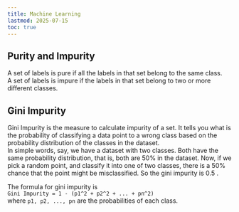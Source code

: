 ```yaml
---
title: Machine Learning
lastmod: 2025-07-15
toc: true
---
```



## Purity and Impurity

A set of labels is pure if all the labels in that set belong to the same class.  
A set of labels is impure if the labels in that set belong to two or more different classes.

## Gini Impurity
Gini Impurity is the measure to calculate impurity of a set. It tells you what is the probability of classifying a data point to a wrong class based on the probability distribution of the classes in the dataset.  
In simple words, say, we have a dataset with two classes. Both have the same probability distribution, that is, both are 50% in the dataset. Now, if we pick a random point, and classify it into one of two classes, there is a 50% chance that the point might be misclassified. So the gini impurity is 0.5 .

The formula for gini impurity is  
`Gini Impurity = 1 - (p1^2 + p2^2 + ... + pn^2)`  
where `p1, p2, ..., pn` are the probabilities of each class.
